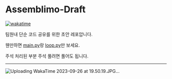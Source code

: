 # Assemblimo-Draft
[![wakatime](https://wakatime.com/badge/user/fe768bd2-af77-4c57-a570-010d8a70e2b8/project/7b389f40-1fd9-436d-9528-ef8fc1748ec4.svg)](https://wakatime.com/badge/user/fe768bd2-af77-4c57-a570-010d8a70e2b8/project/7b389f40-1fd9-436d-9528-ef8fc1748ec4)

팀원내 단순 코드 공유를 위한 초안 레포압니다.

웬만하면 [main.py](https://github.com/BetaTester772/Assemblimo-Draft/blob/master/main.py)랑 [loop.py](https://github.com/BetaTester772/Assemblimo-Draft/blob/master/loop.py)만 보세요.

주석 처리된 부분 주석 풀려면 풀어도 됩니다.

---

![Uploading WakaTime 2023-09-26 at 19.50.19.JPG…]()
